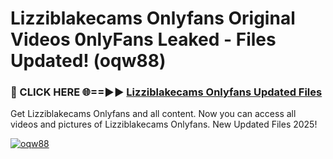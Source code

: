 # Lizziblakecams Onlyfans Original Videos 0nlyFans Leaked - Files Updated! (oqw88)

<h3>🔴 CLICK HERE 🌐==►► <a href="https://tinyurl.com/ehrbuxhb" rel="nofollow">Lizziblakecams Onlyfans Updated Files</a></h3>

Get Lizziblakecams Onlyfans and all content. Now you can access all videos and pictures of Lizziblakecams Onlyfans. New Updated Files 2025!

[![oqw88](https://i.imgur.com/lVYEuWS.gif)](https://tinyurl.com/ehrbuxhb)
